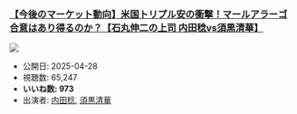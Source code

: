 ### [【今後のマーケット動向】米国トリプル安の衝撃！マールアラーゴ合意はあり得るのか？【石丸伸二の上司 内田稔vs須黒清華】](https://www.youtube.com/watch?v=mdpMVwVr-fM)
[![](https://img.youtube.com/vi/mdpMVwVr-fM/sddefault.jpg)](https://www.youtube.com/watch?v=mdpMVwVr-fM)
-   公開日: 2025-04-28
-   視聴数: 65,247
-   **いいね数: 973**
-   出演者: [内田稔](/rehacq_fan/people/内田稔 "wikilink"), [須黒清華](/rehacq_fan/people/須黒清華 "wikilink")
